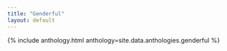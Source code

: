 ```yaml
---
title: "Genderful"
layout: default
---
```


{% include anthology.html anthology=site.data.anthologies.genderful %}
